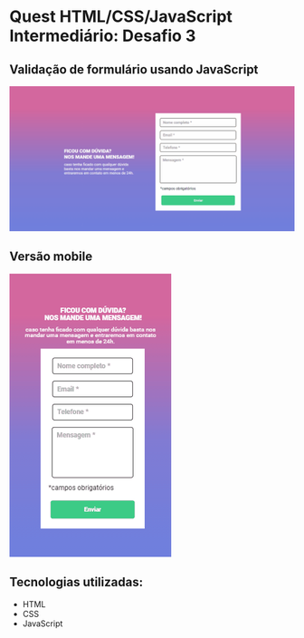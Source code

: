 # Quest HTML/CSS/JavaScript Intermediário: Desafio 3

## Validação de formulário usando JavaScript

[<img src='src/img/desktop.gif' alt='xabilobers'>](https://kellysondias.github.io/desafio-3-js-intermediario/)

## Versão mobile

[<img src="src/img/mobile.gif" alt="Versão mobile">](https://kellysondias.github.io/desafio-3-js-intermediario/)

## Tecnologias utilizadas:
- HTML
- CSS
- JavaScript
